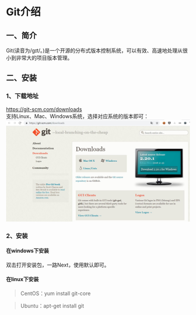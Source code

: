 # Git介绍

## 一、简介
  >  
  Git(读音为/gɪt/。)是一个开源的分布式版本控制系统，可以有效、高速地处理从很小到非常大的项目版本管理。

## 二、安装
### 1、下载地址
  >  
  https://git-scm.com/downloads  
  支持Linux、Mac、Windows系统，选择对应系统的版本即可：  
  ![avator](./img/git-desc.jpg)
### 2、安装
#### 在windows下安装
  >  
  双击打开安装包，一路Next，使用默认即可。
#### 在linux下安装
  >CentOS：yum install git-core  
  
  >Ubuntu：apt-get install git  
